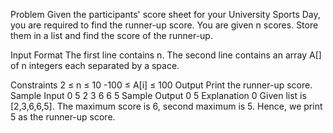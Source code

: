 Problem
Given the participants' score sheet for your University Sports Day, you are required to find the runner-up score. You are given n scores. Store them in a list and find the score of the runner-up.

Input Format
The first line contains n. The second line contains an array  A[] of n integers each separated by a space.

Constraints
2 ≤ n ≤ 10
-100 ≤ A[i] ≤ 100 
Output
Print the runner-up score.
Sample Input 0
      5
2 3 6 6 5
Sample Output 0
5
Explanation 0
Given list is [2,3,6,6,5]. The maximum score is 6, second maximum is 5. Hence, we print 5 as the runner-up score.

